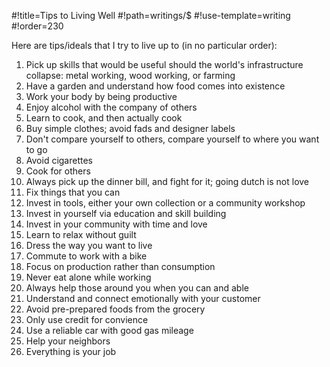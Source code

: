 #!title=Tips to Living Well
#!path=writings/$
#!use-template=writing
#!order=230

Here are tips/ideals that I try to live up to (in no particular order):

1. Pick up skills that would be useful should the world's infrastructure collapse: metal working, wood working, or farming
2. Have a garden and understand how food comes into existence
3. Work your body by being productive
4. Enjoy alcohol with the company of others
5. Learn to cook, and then actually cook
6. Buy simple clothes; avoid fads and designer labels
7. Don't compare yourself to others, compare yourself to where you want to go
8. Avoid cigarettes
9. Cook for others
10. Always pick up the dinner bill, and fight for it; going dutch is not love
11. Fix things that you can
12. Invest in tools, either your own collection or a community workshop
13. Invest in yourself via education and skill building
14. Invest in your community with time and love
15. Learn to relax without guilt
16. Dress the way you want to live
17. Commute to work with a bike
18. Focus on production rather than consumption
19. Never eat alone while working
20. Always help those around you when you can and able
21. Understand and connect emotionally with your customer
22. Avoid pre-prepared foods from the grocery
23. Only use credit for convience
25. Use a reliable car with good gas mileage
26. Help your neighbors
27. Everything is your job
